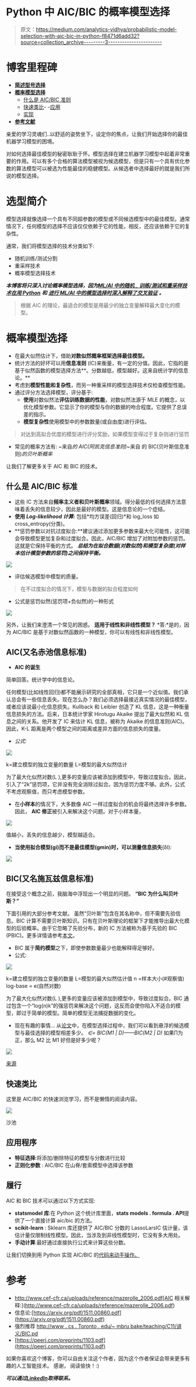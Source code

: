 # Python 中 AIC/BIC 的概率模型选择

> 原文：<https://medium.com/analytics-vidhya/probabilistic-model-selection-with-aic-bic-in-python-f8471d6add32?source=collection_archive---------3----------------------->

# 博客里程碑

*   [**简述型号选择**](#47a2)
*   [**概率模型选择**](#f913)
    - [什么是 AIC/BIC 准则](#ee12)
    - [快速类比](#2ccc)-
    -[应用](#a343)
    - [实现](#4e28)
*   [**参考文献**](#0bd0)

亲爱的学习灵魂们..以舒适的姿势坐下，设定你的焦点，让我们开始选择你的最佳机器学习模型的困境。

对如何选择最佳模型的秘密耿耿于怀。模型选择在建立机器学习模型中起着非常重要的作用。可以有多个合格的算法模型被视为候选模型，但是只有一个具有优化参数的算法模型可以被选为性能最佳的稳健模型。从候选者中选择最好的就是我们所说的模型选择。

# **选型简介**

模型选择就像选择一个具有不同超参数的模型或不同候选模型中的最佳模型。通常情况下，任何模型的选择不应该仅仅依赖于它的性能，相反，还应该依赖于它的复杂性。

通常，我们将模型选择的技术分类如下:

*   随机训练/测试分割
*   重采样技术
*   概率模型选择技术

***本博客将只深入讨论概率模型选择，因为***[***ML/AI 中的随机 _ 训练/测试和重采样技术在用 Python***](/analytics-vidhya/model-selection-techniques-in-ml-ai-with-python-fdf308d9fa10) ***和*** [***进行 ML/AI 中的模型选择时深入解释了交叉验证***](/analytics-vidhya/deeply-explained-cross-validation-in-ml-ai-2e846a83f6ed?source=friends_link&sk=438258d3578674a242be66716ec2a0ed) ***。***

> 根据 AIC 的理论，最适合的模型是用最少的独立变量解释最大变化的模型。

# **概率模型选择**

*   在最大似然估计下，借助**对数似然概率框架选择最佳模型。**
*   统计方法的好坏可以用**信息准则** (IC)来衡量，有一定的分值。因此，它指的是基于似然函数的模型选择方法**。分数越低，模型越好。这来自统计学的信息论。**
*   考虑到**模型性能和复杂性**，而另一种重采样的模型选择技术仅检查模型性能。
*   通过评分方法选择模型，评分基于:
    - **使用**对数似然法**评估训练数据的性能**，对数似然法源于 MLE 的概念，以优化模型参数。它显示了你的模型与你的数据的吻合程度。它提供了总误差的指示。
    - **模型复杂性**使用模型中的参数数量(或自由度)进行评估。

> 对达到高拟合优度的模型进行评分奖励，如果模型变得过于复杂则进行惩罚

*   常见的概率方法有:
    ~来自*的 AIC(阿凯克信息准则)*~来自
    的 BIC(贝叶斯信息准则)*的贝叶斯概率*

让我们了解更多关于 AIC 和 BIC 的技术。

## 什么是 AIC/BIC 标准

*   这些 IC 方法来自**频率主义者和贝叶斯概率**领域。得分最低的任何选择方法意味着丢失的信息较少，因此是最好的模型。这是信息论的一个症结。
*   **使用 *Log-likelihood 计算:*** 包括*均方误差(回归)*和 log_loss 如 cross_entropy(分类)。
*   **惩罚参数以对抗过度拟合:**建议通过添加更多参数来最大化可能性，这可能会导致模型更加复杂和过度拟合。因此，AIC/BIC 增加了对附加参数的惩罚。这就是它保持平衡的方式。
    ***总结为在拟合数据(对数似然)和模型复杂度(对样本估计模型参数的惩罚)之间保持平衡。***

![](img/0eb3ae36a8601e3f7ffef243b0c41b09.png)

*   评估候选模型中模型的质量。

> 在不过度拟合的情况下，模型与数据的拟合程度如何

*   公式是惩罚似然(惩罚项+负似然)的一种形式

![](img/e982916248e43c3ced9aee5ecbc9e08a.png)

另外，让我们来澄清一个常见的困惑。
**适用于线性和非线性模型？**
*答:*是的，因为 AIC/BIC 是基于对数似然函数的一种模型，你可以有线性和非线性模型。

## AIC(又名赤池信息标准)

*   **AIC 的诞生**

简单回答。统计学中的信息论。

任何模型(比如线性回归)都不能展示研究的全部真相，它只是一个近似值。我们承认总会有一些信息丢失。现在怎么办？我们必须选择最接近真实情况的最佳模型，或者应该说最小化信息损失。Kullback 和 Leibler 创造了 KL 信息，这是一种衡量信息损失的方法。后来，日本统计学家 Hirotugu Akaike 提出了最大似然和 KL 信息之间的关系。他开发了 IC 来估计 KL 信息，被称为 Akaike 的信息准则(AIC)。因此，K-L 距离是两个模型之间的距离或差异方面的信息损失的度量。

*   *公式:*

![](img/6c19bd2e10b68a8c2a32af6e0e25a6c3.png)

k=建立模型的独立变量的数量
L=模型的最大似然估计

为了最大化似然对数(L ),更多的变量应该被添加到模型中，导致过度拟合。因此，引入了“2k”惩罚项，它并没有完全消除过拟合。因为惩罚力度不够。此外，公式不考虑观察值，而只考虑模型参数。

*   在**小样本**的情况下，大多数像 AIC 一样过度拟合的机会将最终选择许多参数。因此， **AIC 修正**被引入来解决这个问题。对于小样本量，

![](img/e128c2c6c5423a4fe2cf1cdf9a30dc98.png)

值越小，丢失的信息越少，模型越适合。

*   **当使用拟合模型(gi)而不是最佳模型(gmin)时，可以测量信息损失**(δI):

![](img/0c3823383db6daaa677da33bb2f6ed93.png)

## BIC(又名施瓦兹信息标准)

在接受这个概念之前，我脑海中浮现出一个明显的问题。
**“BIC 为什么叫贝叶斯？”**

下面引用的大部分参考文献。
虽然“贝叶斯”包含在其名称中，但不需要先验信息。BIC 计算不需要贝叶斯知识。只有在贝叶斯理论的框架下才能推导出最大化模型的后验概率。由于它忽略了先验分布，新的 IC 方法被称为基于先验的 BIC (PBIC)。更多详情请参考[本文](http://eprints.gla.ac.uk/179725/)。

*   BIC 属于**简约模型**之下，即使参数数量最少也能解释得足够好。
*   公式:

![](img/bbe2d216179e8e9cf1090c80ab08e729.png)

k=建立模型的独立变量的数量
L=模型的最大似然估计值
n =样本大小(#观察值)
log-base = e(自然对数)

为了最大化似然对数(L ),更多的变量应该被添加到模型中，导致过度拟合。BIC 通过包含一个“log(n)k”的强惩罚来解决这个问题，这反而会使你陷入不适合的模型，即过于简单的模型。简单的模型无法捕捉数据的变化。

*   现在有趣的事情…
    从[论文](http://www.cs.toronto.edu/~mbrubake/teaching/C11/Handouts/BIC.pdf)中，在模型选择过程中，我们可以看到悬浮的候选模型与最佳选择的模型相差多少。
    *∈= BIC(M1 | D)——BIC(M2 | D)*
    如果∏为正，那么 M2 比 M1 好但是好多少呢？

![](img/661a170308096fbbaf6593880e0af6c6.png)

[来源](http://www.cs.toronto.edu/~mbrubake/teaching/C11/Handouts/BIC.pdf)

## **快速类比**

这里是 AIC/BIC 的快速浏览学习，而不是懒惰的阅读内容。

![](img/fbec572cd6a5692071f79b166dfcb3f0.png)

沙池

## 应用程序

*   **特征选择**:将添加/删除特征的模型与分数进行比较
*   **正则化参数** : AIC/BIC 在山脊/套索模型中选择该参数

## 履行

AIC 和 BIC 技术可以通过以下方式实现:

*   **statsmodel 库**:在 Python 这个统计库里面，**stats models . formula . API**提供了一个直接计算 aic/bic 的方法。
*   **scikit-learn** : Sklearn 库还提供了 AIC/BIC 分数的 LassoLarsIC 估计量，该估计量仅限制线性模型。因此，当涉及到非线性模型时，它没有多大用处。
*   **手动计算**:最好通过直接执行公式来计算这些分数。

让我们切换到用 Python 实现 AIC/BIC 的[代码来动手操作。](https://medium.com/p/47b336b6ca58/edit)

# 参考

*   http://www.cef-cfr.ca/uploads/reference/mazerolle_2006.pdf[AIC 相关解释:](http://www.cef-cfr.ca/uploads/reference/mazerolle_2006.pdf)
*   信息论:[https://arxiv.org/pdf/1511.00860.pdf](https://arxiv.org/pdf/1511.00860.pdf)
*   强烈推荐
    [http://www . cs . Toronto . edu/~ mbru bake/teaching/C11/讲义/BIC.pd](http://www.cs.toronto.edu/~mbrubake/teaching/C11/Handouts/BIC.pdf)
*   [https://peerj.com/preprints/1103.pdf](https://peerj.com/preprints/1103.pdf)

如果你喜欢这个博客，你可以自由关注这个作者，因为这个作者保证会带来更多有趣的人工智能技术。
感谢，
阅读愉快！:)

***可以通过***[***LinkedIn***](https://www.linkedin.com/in/kaul-shachi)***取得联系。***